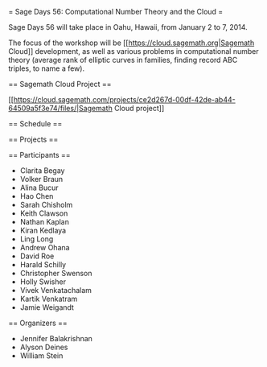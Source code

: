= Sage Days 56: Computational Number Theory and the Cloud =

Sage Days 56 will take place in Oahu, Hawaii, from January 2 to 7, 2014.  

The focus of the workshop will be [[https://cloud.sagemath.org|Sagemath Cloud]] development, as well as various problems in computational number theory (average rank of elliptic curves in families, finding record ABC triples, to name a few).

== Sagemath Cloud Project ==

[[https://cloud.sagemath.com/projects/ce2d267d-00df-42de-ab44-64509a5f3e74/files/|Sagemath Cloud project]]

== Schedule ==


== Projects ==

== Participants ==

 * Clarita Begay
 * Volker Braun
 * Alina Bucur
 * Hao Chen
 * Sarah Chisholm
 * Keith Clawson
 * Nathan Kaplan
 * Kiran Kedlaya
 * Ling Long
 * Andrew Ohana
 * David Roe 
 * Harald Schilly
 * Christopher Swenson 
 * Holly Swisher
 * Vivek Venkatachalam
 * Kartik Venkatram
 * Jamie Weigandt

== Organizers ==

  * Jennifer Balakrishnan 
  * Alyson Deines
  * William Stein
